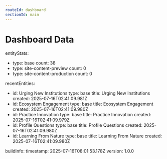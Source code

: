 ```yaml
---
routeId: dashboard
sectionId: main
---
```

# Dashboard Data

entityStats:
  - type: base
    count: 38
  - type: site-content-preview
    count: 0
  - type: site-content-production
    count: 0

recentEntities:
  - id: Urging New Institutions
    type: base
    title: Urging New Institutions
    created: 2025-07-16T02:41:09.981Z
  - id: Ecosystem Engagement
    type: base
    title: Ecosystem Engagement
    created: 2025-07-16T02:41:09.980Z
  - id: Practice Innovation
    type: base
    title: Practice Innovation
    created: 2025-07-16T02:41:09.979Z
  - id: Profile Questions
    type: base
    title: Profile Questions
    created: 2025-07-16T02:41:09.980Z
  - id: Learning From Nature
    type: base
    title: Learning From Nature
    created: 2025-07-16T02:41:09.980Z

buildInfo:
  timestamp: 2025-07-16T08:01:53.178Z
  version: 1.0.0
